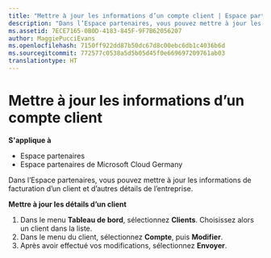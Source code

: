 ```yaml
---
title: "Mettre à jour les informations d’un compte client | Espace partenaires"
description: "Dans l’Espace partenaires, vous pouvez mettre à jour les informations de facturation d’un client et d’autres détails de l’entreprise."
ms.assetid: 7ECE7165-0B0D-4183-845F-9F7B62056207
author: MaggiePucciEvans
ms.openlocfilehash: 7150ff922dd87b50dc67d8c00ebc6db1c4036b6d
ms.sourcegitcommit: 772577c0538a5d5b05d45f0e669697209761ab03
translationtype: HT
---
```

# <a name="update-customer-account-info"></a>Mettre à jour les informations d’un compte client

**S'applique à**

-  Espace partenaires
-  Espace partenaires de Microsoft Cloud Germany

Dans l’Espace partenaires, vous pouvez mettre à jour les informations de facturation d’un client et d’autres détails de l’entreprise.

**Mettre à jour les détails d’un client**

1.  Dans le menu **Tableau de bord**, sélectionnez **Clients**. Choisissez alors un client dans la liste.
2.  Dans le menu du client, sélectionnez **Compte**, puis **Modifier**.
3.  Après avoir effectué vos modifications, sélectionnez **Envoyer**.

 

 



